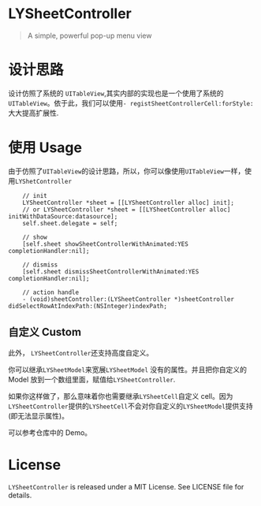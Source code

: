 # LYSheetController
> A simple, powerful pop-up menu view
# 设计思路
设计仿照了系统的 `UITableView`,其实内部的实现也是一个使用了系统的`UITableView`。依于此，我们可以使用`- registSheetControllerCell:forStyle:`大大提高扩展性.

# 使用 Usage
由于仿照了`UITableView`的设计思路，所以，你可以像使用`UITableView`一样，使用`LYShetController`

```
    // init
    LYSheetController *sheet = [[LYSheetController alloc] init];
    // or LYSheetController *sheet = [[LYSheetController alloc] initWithDataSource:datasource];
    self.sheet.delegate = self;
    
    // show
    [self.sheet showSheetControllerWithAnimated:YES completionHandler:nil];
    
    // dismiss
    [self.sheet dismissSheetControllerWithAnimated:YES completionHandler:nil];
    
    // action handle
    - (void)sheetController:(LYSheetController *)sheetController didSelectRowAtIndexPath:(NSInteger)indexPath;
```
## 自定义 Custom
此外， `LYSheetController`还支持高度自定义。

你可以继承`LYSheetModel`来宽展`LYSheetModel` 没有的属性。并且把你自定义的 Model 放到一个数组里面，赋值给`LYSheetController`.

如果你这样做了，那么意味着你也需要继承`LYSheetCell`自定义 cell。因为`LYSheetController`提供的`LYSheetCell`不会对你自定义的`LYSheetModel`提供支持(即无法显示属性)。

可以参考仓库中的 Demo。

# License

`LYSheetController` is released under a MIT License. See LICENSE file for details.
